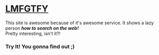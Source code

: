 # [LMFGTFY](http://lmgtfy.com)

This site is awesome because of it's awesome service. It shows a lazy person <strong>_how to search on the web!_</strong> <br> 
Pretty interesting, isn't it?!
### Try It! You gonna find out ;) 
